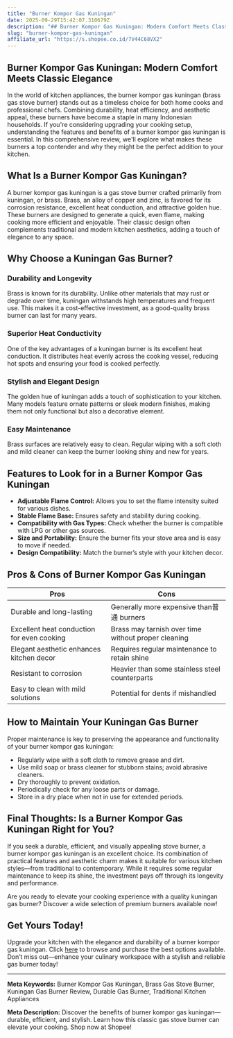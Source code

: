 ```yaml
---
title: "Burner Kompor Gas Kuningan"
date: 2025-09-29T15:42:07.310679Z
description: "## Burner Kompor Gas Kuningan: Modern Comfort Meets Classic Elegance..."
slug: "burner-kompor-gas-kuningan"
affiliate_url: "https://s.shopee.co.id/7V44C68VX2"
---
```

## Burner Kompor Gas Kuningan: Modern Comfort Meets Classic Elegance

In the world of kitchen appliances, the burner kompor gas kuningan (brass gas stove burner) stands out as a timeless choice for both home cooks and professional chefs. Combining durability, heat efficiency, and aesthetic appeal, these burners have become a staple in many Indonesian households. If you're considering upgrading your cooking setup, understanding the features and benefits of a burner kompor gas kuningan is essential. In this comprehensive review, we'll explore what makes these burners a top contender and why they might be the perfect addition to your kitchen.

## What Is a Burner Kompor Gas Kuningan?

A burner kompor gas kuningan is a gas stove burner crafted primarily from kuningan, or brass. Brass, an alloy of copper and zinc, is favored for its corrosion resistance, excellent heat conduction, and attractive golden hue. These burners are designed to generate a quick, even flame, making cooking more efficient and enjoyable. Their classic design often complements traditional and modern kitchen aesthetics, adding a touch of elegance to any space.

## Why Choose a Kuningan Gas Burner?

### Durability and Longevity

Brass is known for its durability. Unlike other materials that may rust or degrade over time, kuningan withstands high temperatures and frequent use. This makes it a cost-effective investment, as a good-quality brass burner can last for many years.

### Superior Heat Conductivity

One of the key advantages of a kuningan burner is its excellent heat conduction. It distributes heat evenly across the cooking vessel, reducing hot spots and ensuring your food is cooked perfectly.

### Stylish and Elegant Design

The golden hue of kuningan adds a touch of sophistication to your kitchen. Many models feature ornate patterns or sleek modern finishes, making them not only functional but also a decorative element.

### Easy Maintenance

Brass surfaces are relatively easy to clean. Regular wiping with a soft cloth and mild cleaner can keep the burner looking shiny and new for years.

## Features to Look for in a Burner Kompor Gas Kuningan

- **Adjustable Flame Control:** Allows you to set the flame intensity suited for various dishes.
- **Stable Flame Base:** Ensures safety and stability during cooking.
- **Compatibility with Gas Types:** Check whether the burner is compatible with LPG or other gas sources.
- **Size and Portability:** Ensure the burner fits your stove area and is easy to move if needed.
- **Design Compatibility:** Match the burner’s style with your kitchen decor.

## Pros & Cons of Burner Kompor Gas Kuningan

| Pros | Cons |
| --- | --- |
| Durable and long-lasting | Generally more expensive than普通 burners |
| Excellent heat conduction for even cooking | Brass may tarnish over time without proper cleaning |
| Elegant aesthetic enhances kitchen decor | Requires regular maintenance to retain shine |
| Resistant to corrosion | Heavier than some stainless steel counterparts |
| Easy to clean with mild solutions | Potential for dents if mishandled |

## How to Maintain Your Kuningan Gas Burner

Proper maintenance is key to preserving the appearance and functionality of your burner kompor gas kuningan:

- Regularly wipe with a soft cloth to remove grease and dirt.
- Use mild soap or brass cleaner for stubborn stains; avoid abrasive cleaners.
- Dry thoroughly to prevent oxidation.
- Periodically check for any loose parts or damage.
- Store in a dry place when not in use for extended periods.

## Final Thoughts: Is a Burner Kompor Gas Kuningan Right for You?

If you seek a durable, efficient, and visually appealing stove burner, a burner kompor gas kuningan is an excellent choice. Its combination of practical features and aesthetic charm makes it suitable for various kitchen styles—from traditional to contemporary. While it requires some regular maintenance to keep its shine, the investment pays off through its longevity and performance.

Are you ready to elevate your cooking experience with a quality kuningan gas burner? Discover a wide selection of premium burners available now!

## Get Yours Today!

Upgrade your kitchen with the elegance and durability of a burner kompor gas kuningan. Click [here](https://s.shopee.co.id/7V44C68VX2) to browse and purchase the best options available. Don’t miss out—enhance your culinary workspace with a stylish and reliable gas burner today!

---

**Meta Keywords:** Burner Kompor Gas Kuningan, Brass Gas Stove Burner, Kuningan Gas Burner Review, Durable Gas Burner, Traditional Kitchen Appliances

**Meta Description:** Discover the benefits of burner kompor gas kuningan—durable, efficient, and stylish. Learn how this classic gas stove burner can elevate your cooking. Shop now at Shopee!